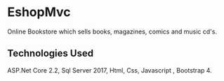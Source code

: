 # EshopMvc
Online Bookstore which sells books, magazines, comics and music cd's.

## Technologies Used
ASP.Net Core 2.2, Sql Server 2017, Html, Css, Javascript , Bootstrap 4.

